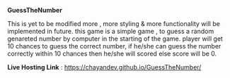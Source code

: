 **GuessTheNumber**

This is yet to be modified more , more styling &amp; more functionality will be implemented in future.
this game is a simple game , to guess a random genareted number by computer in the starting of the game.
player will get 10 chances to guess the correct number, if he/she can guess the number correctly within 10 chances then he/she will scored else score will be 0.

**Live Hosting Link** : https://chayandev.github.io/GuessTheNumber/
